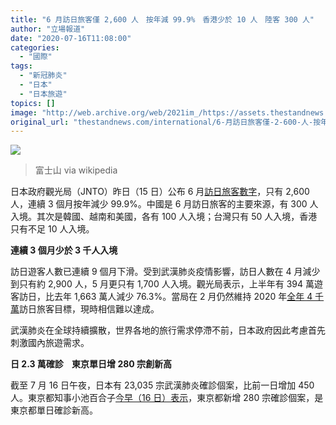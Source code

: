 ```yaml
---
title: "6 月訪日旅客僅 2,600 人　按年減 99.9%　香港少於 10 人　陸客 300 人"
author: "立場報道"
date: "2020-07-16T11:08:00"
categories:
  - "國際"
tags:
  - "新冠肺炎"
  - "日本"
  - "日本旅遊"
topics: []
image: "http://web.archive.org/web/2021im_/https://assets.thestandnews.com/media/photos/Numazu_and_Mount_Fuji_nsbFO.jpg"
original_url: "thestandnews.com/international/6-月訪日旅客僅-2-600-人-按年減-99-9-香港少於-10-人-陸客-300-人"
---
```

![](http://web.archive.org/web/2021im_/https://assets.thestandnews.com/media/photos/Numazu_and_Mount_Fuji_nsbFO.jpg)
> 富士山 via wikipedia

日本政府觀光局（JNTO）昨日（15 日）公布 6 月[訪日旅客數字](http://web.archive.org/web/20211229112517/https://www.jnto.go.jp/jpn/news/press_releases/pdf/200715_monthly.pdf)，只有 2,600 人，連續 3 個月按年減少 99.9%。中國是 6 月訪日旅客的主要來源，有 300 人入境。其次是韓國、越南和美國，各有 100 人入境；台灣只有 50 人入境，香港只有不足 10 人入境。

**連續 3 個月少於 3 千人入境**

訪日遊客人數已連續 9 個月下滑。受到武漢肺炎疫情影響，訪日人數在 4 月減少到只有約 2,900 人，5 月更只有 1,700 人入境。觀光局表示，上半年有 394 萬遊客訪日，比去年 1,663 萬人減少 76.3%。當局在 2 月仍然維持 2020 年[全年 4 千萬](http://web.archive.org/web/20211229112517/https://www.reuters.com/article/us-china-health-japan-tourism/japan-warns-of-coronavirus-hit-on-tourism-but-keeps-40-mln-visitor-target-idUSKBN20D0NR)訪日旅客目標，現時相信難以達成。

武漢肺炎在全球持續擴散，世界各地的旅行需求停滯不前，日本政府因此考慮首先刺激國內旅遊需求。

**日 2.3 萬確診    東京單日增 280 宗創新高**

截至 7 月 16 日午夜，日本有 23,035 宗武漢肺炎確診個案，比前一日增加 450 人。東京都知事小池百合子[今早（16 日）表示](http://web.archive.org/web/20211229112517/https://www3.nhk.or.jp/news/html/20200716/k10012518311000.html?utm_int=all_contents_just-in_001)，東京都新增 280 宗確診個案，是東京都單日確診新高。